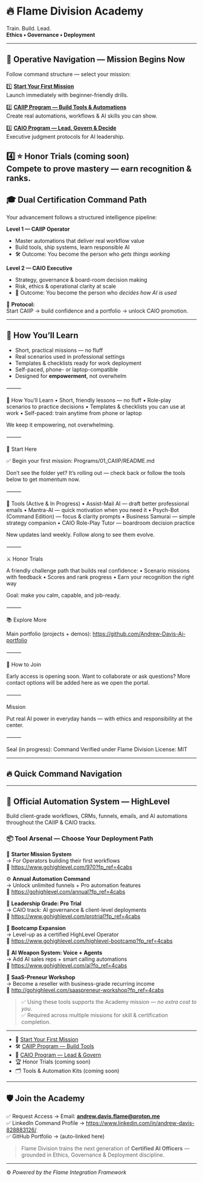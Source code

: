 # 🔥 Flame Division Academy

Train. Build. Lead.  
**Ethics • Governance • Deployment**

---

## 🧭 Operative Navigation — Mission Begins Now

Follow command structure — select your mission:

1️⃣ **[Start Your First Mission](/Start-Here/README.md)**  
Launch immediately with beginner-friendly drills.

2️⃣ **[CAIIP Program — Build Tools & Automations](/Programs/01_CAIIP)**  
Create real automations, workflows & AI skills you can show.

3️⃣ **[CAIO Program — Lead, Govern & Decide](/Programs/02_CAIO)**  
Executive judgment protocols for AI leadership.

4️⃣ ⭐ **Honor Trials** (coming soon)  
Compete to prove mastery — earn recognition & ranks.
---

## 🎓 Dual Certification Command Path

Your advancement follows a structured intelligence pipeline:

**Level 1 — CAIIP Operator**
- Master automations that deliver real workflow value
- Build tools, ship systems, learn responsible AI
- 🛠 Outcome: You become the person who *gets things working*

**Level 2 — CAIO Executive**
- Strategy, governance & board-room decision making
- Risk, ethics & operational clarity at scale
- 🦁 Outcome: You become the person who *decides how AI is used*

📌 **Protocol:**  
Start CAIIP → build confidence and a portfolio → unlock CAIO promotion.

---
## 🧠 How You’ll Learn

- Short, practical missions — no fluff
- Real scenarios used in professional settings
- Templates & checklists ready for work deployment
- Self-paced, phone- or laptop-compatible
- Designed for **empowerment**, not overwhelm

⸻

🧠 How You’ll Learn
	•	Short, friendly lessons — no fluff
	•	Role-play scenarios to practice decisions
	•	Templates & checklists you can use at work
	•	Self-paced: train anytime from phone or laptop

We keep it empowering, not overwhelming.

⸻

🚀 Start Here

✅ Begin your first mission:
Programs/01_CAIIP/README.md

Don’t see the folder yet? It’s rolling out — check back or follow the tools below to get momentum now.

⸻

🧰 Tools (Active & In Progress)
	•	Assist-Mail AI — draft better professional emails
	•	Mantra-AI — quick motivation when you need it
	•	Psych-Bot (Command Edition) — focus & clarity prompts
	•	Business Samurai — simple strategy companion
	•	CAIO Role-Play Tutor — boardroom decision practice

New updates land weekly. Follow along to see them evolve.

⸻

⚔️ Honor Trials

A friendly challenge path that builds real confidence:
	•	Scenario missions with feedback
	•	Scores and rank progress
	•	Earn your recognition the right way

Goal: make you calm, capable, and job-ready.

⸻

📚 Explore More

Main portfolio (projects + demos):
https://github.com/Andrew-Davis-Ai-portfolio

⸻

🤝 How to Join

Early access is opening soon.
Want to collaborate or ask questions? More contact options will be added here as we open the portal.

⸻

Mission

Put real AI power in everyday hands — with ethics and responsibility at the center.

⸻

Seal (in progress): Command Verified under Flame Division
License: MIT

---

## 🔥 Quick Command Navigation

---

## 🧰 Official Automation System — HighLevel

Build client-grade workflows, CRMs, funnels, emails, and AI automations throughout the CAIIP & CAIO tracks.

### 📦 Tool Arsenal — Choose Your Deployment Path

🚀 **Starter Mission System**  
→ For Operators building their first workflows  
🔗 https://www.gohighlevel.com/970?fp_ref=4cabs  

⚙️ **Annual Automation Command**  
→ Unlock unlimited funnels + Pro automation features  
🔗 https://gohighlevel.com/annual?fp_ref=4cabs  

🧠 **Leadership Grade: Pro Trial**  
→ CAIO track: AI governance & client-level deployments  
🔗 https://www.gohighlevel.com/protrial?fp_ref=4cabs  

🎯 **Bootcamp Expansion**  
→ Level-up as a certified HighLevel Operator  
🔗 https://www.gohighlevel.com/highlevel-bootcamp?fp_ref=4cabs  

🤖 **AI Weapon System: Voice + Agents**  
→ Add AI sales reps + smart calling automations  
🔗 https://www.gohighlevel.com/ai?fp_ref=4cabs  

💼 **SaaS-Preneur Workshop**  
→ Become a reseller with business-grade recurring income  
🔗 http://gohighlevel.com/saaspreneur-workshop?fp_ref=4cabs  

> ✅ Using these tools supports the Academy mission — *no extra cost to you*.  
> ✅ Required across multiple missions for skill & certification completion.

---
- 🚀 [Start Your First Mission](Start-Here/README.md)
- 🛠 [CAIIP Program — Build Tools](Programs/01_CAIIP)
- 🧠 [CAIO Program — Lead & Govern](Programs/02_CAIO)
- 🏆 Honor Trials (coming soon)
- 🗂 Tools & Automation Kits (coming soon)

---

## 🛡️ Join the Academy

✅ Request Access → Email: **andrew.davis.flame@proton.me**  
✅ LinkedIn Command Profile → https://www.linkedin.com/in/andrew-davis-828883126/  
✅ GitHub Portfolio → (auto-linked here)

> Flame Division trains the next generation of **Certified AI Officers** —  
> grounded in Ethics, Governance & Deployment discipline.

---

⚙️ *Powered by the Flame Integration Framework*
